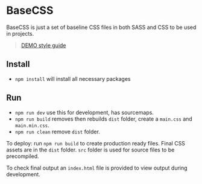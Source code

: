 # BaseCSS

BaseCSS is just a set of baseline CSS files in both SASS and CSS to be used in projects.

> [DEMO style guide](https://joellongie.github.io/basecss/)

## Install
- `npm install` will install all necessary packages

## Run
- `npm run dev` use this for development, has sourcemaps. 
- `npm run build` removes then rebuilds `dist` folder, create a `main.css` and `main.min.css`.
- `npm run clean` remove `dist` folder.

To deploy: run `npm run build` to create production ready files. Final CSS assets are in the `dist` folder. `src` folder is used for source files to be precompiled.

To check final output an `index.html` file is provided to view output during development.